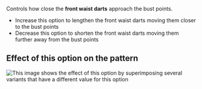 Controls how close the **front waist darts** approach the bust points.

- Increase this option to lengthen the front waist darts moving them closer to the bust points
- Decrease this option to shorten the front waist darts moving them further away from the bust points

## Effect of this option on the pattern

![This image shows the effect of this option by superimposing several variants that have a different value for this option](simone_frontdartlength_sample.svg "Effect of this option on the pattern")
